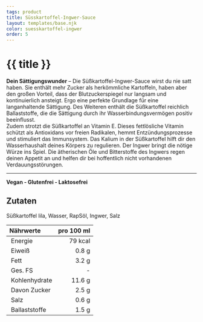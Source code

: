 ```yaml
---
tags: product
title: Süsskartoffel-Ingwer-Sauce
layout: templates/base.njk
color: suesskartoffel-ingwer
order: 5
---
```


# {{ title }}
**Dein Sättigungswunder** –
Die Süßkartoffel-Ingwer-Sauce wirst du nie satt haben.
Sie enthält mehr Zucker als herkömmliche Kartoffeln, haben aber den großen Vorteil, dass der Blutzuckerspiegel nur langsam und kontinuierlich ansteigt. Ergo eine perfekte Grundlage für eine langanhaltende Sättigung.
Des Weiteren enthält die Süßkartoffel reichlich Ballaststoffe, die die Sättigung durch ihr Wasserbindungsvermögen positiv beeinflusst.  
Zudem strotzt die Süßkartoffel an Vitamin E. Dieses fettlösliche Vitamin schützt als Antioxidans vor freien Radikalen, hemmt Entzündungsprozesse und stimuliert das Immunsystem.
Das Kalium in der Süßkartoffel hilft dir den Wasserhaushalt deines Körpers zu regulieren.
Der Ingwer bringt die nötige Würze ins Spiel.
Die ätherischen Öle und Bitterstoffe des Ingwers regen deinen Appetit an und helfen dir bei hoffentlich nicht vorhandenen Verdauungsstörungen.

---
**Vegan - Glutenfrei - Laktosefrei**
## Zutaten
Süßkartoffel lila, Wasser, RapSöl, Ingwer, Salz

| Nährwerte       | pro 100 ml |
|:----------------|-----------:|
| Energie         | 79 kcal    |
| Eiweiß          | 0.8 g      |
| Fett            | 3.2 g      |
| Ges. FS         | -          |
| Kohlenhydrate   | 11.6 g     |
| Davon Zucker    | 2.5 g      |
| Salz            | 0.6 g      |
| Ballaststoffe   | 1.5 g      |
